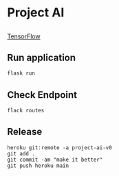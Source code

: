 # Project AI
## 
[TensorFlow](https://caffeinedev.medium.com/how-to-install-tensorflow-on-m1-mac-8e9b91d93706)

## Run application
```bash
flask run
```

## Check Endpoint
```bash
flack routes
```

## Release
```shell
heroku git:remote -a project-ai-v0
git add .
git commit -am "make it better"
git push heroku main 
```
